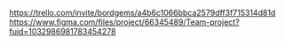 
https://trello.com/invite/bordgems/a4b6c1066bbca2579dff3f715314d81d
https://www.figma.com/files/project/66345489/Team-project?fuid=1032986981783454278
